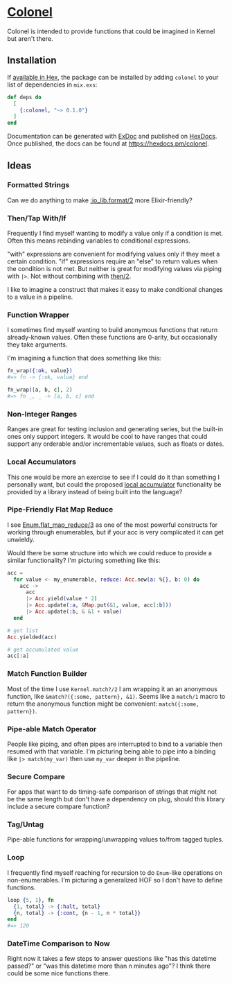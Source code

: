 # [Colonel](https://youtu.be/0Xb-oLS-cyY?t=18)

Colonel is intended to provide functions that could be imagined in Kernel but aren't there.

## Installation

If [available in Hex](https://hex.pm/docs/publish), the package can be installed
by adding `colonel` to your list of dependencies in `mix.exs`:

```elixir
def deps do
  [
    {:colonel, "~> 0.1.0"}
  ]
end
```

Documentation can be generated with [ExDoc](https://github.com/elixir-lang/ex_doc)
and published on [HexDocs](https://hexdocs.pm). Once published, the docs can
be found at <https://hexdocs.pm/colonel>.

## Ideas

### Formatted Strings

Can we do anything to make [:io_lib.format/2](https://www.erlang.org/doc/man/io_lib.html#format-2) more Elixir-friendly?

### Then/Tap With/If

Frequently I find myself wanting to modify a value only if a condition is met. Often this means rebinding variables to
conditional expressions.

"with" expressions are convenient for modifying values only if they meet a certain condition. "if" expressions require
an "else" to return values when the condition is not met. But neither is great for modifying values via piping with `|>`.
Not without combining with [then/2](https://hexdocs.pm/elixir/Kernel.html#then/2).

I like to imagine a construct that makes it easy to make conditional changes to a value in a pipeline.

### Function Wrapper

I sometimes find myself wanting to build anonymous functions that return already-known values. Often these functions are
0-arity, but occasionally they take arguments.

I'm imagining a function that does something like this:
```elixir
fn_wrap({:ok, value})
#=> fn -> {:ok, value} end

fn_wrap([a, b, c], 2)
#=> fn _, _ -> [a, b, c] end
```

### Non-Integer Ranges

Ranges are great for testing inclusion and generating series, but the built-in ones only support integers. It would be
cool to have ranges that could support any orderable and/or incrementable values, such as floats or dates.

### Local Accumulators

This one would be more an exercise to see if I could do it than something I personally want, but could the proposed
[local accumulator](https://elixirforum.com/t/local-accumulators-for-cleaner-comprehensions/60130) functionality be
provided by a library instead of being built into the language?

### Pipe-Friendly Flat Map Reduce

I see [Enum.flat_map_reduce/3](https://hexdocs.pm/elixir/Enum.html#flat_map_reduce/3) as one of the most powerful
constructs for working through enumerables, but if your acc is very complicated it can get unwieldy.

Would there be some structure into which we could reduce to provide a similar functionality? I'm picturing something
like this:
```elixir
acc =
  for value <- my_enumerable, reduce: Acc.new(a: %{}, b: 0) do
    acc ->
      acc
      |> Acc.yield(value * 2)
      |> Acc.update(:a, &Map.put(&1, value, acc[:b]))
      |> Acc.update(:b, & &1 + value)
  end

# get list
Acc.yielded(acc)

# get accumulated value
acc[:a]
```

### Match Function Builder

Most of the time I use `Kernel.match?/2` I am wrapping it an an anonymous function, like
`&match?({:some, pattern}, &1)`. Seems like a `match/1` macro to return the anonymous function
might be convenient: `match({:some, pattern})`.

### Pipe-able Match Operator

People like piping, and often pipes are interrupted to bind to a variable then resumed with that
variable. I'm picturing being able to pipe into a binding like `|> match(my_var)` then use
`my_var` deeper in the pipeline.

### Secure Compare

For apps that want to do timing-safe comparison of strings that might not be the same length but
don't have a dependency on plug, should this library include a secure compare function?

### Tag/Untag

Pipe-able functions for wrapping/unwrapping values to/from tagged tuples.

### Loop

I frequently find myself reaching for recursion to do `Enum`-like operations on non-enumerables.
I'm picturing a generalized HOF so I don't have to define functions.

```elixir
loop {5, 1}, fn
  {1, total} -> {:halt, total}
  {n, total} -> {:cont, {n - 1, n * total}}
end
#=> 120
```

### DateTime Comparison to Now

Right now it takes a few steps to answer questions like "has this datetime passed?" or "was this
datetime more than n minutes ago"? I think there could be some nice functions there.
